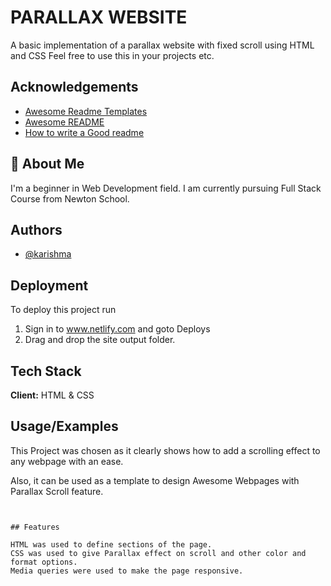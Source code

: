 
# PARALLAX WEBSITE

A basic implementation of a parallax website with fixed scroll using HTML and CSS Feel free to use this in your projects etc.



## Acknowledgements

 - [Awesome Readme Templates](https://awesomeopensource.com/project/elangosundar/awesome-README-templates)
 - [Awesome README](https://github.com/matiassingers/awesome-readme)
 - [How to write a Good readme](https://bulldogjob.com/news/449-how-to-write-a-good-readme-for-your-github-project)


## 🚀 About Me
I'm a beginner in Web Development field. I am currently pursuing Full Stack Course from Newton School.


## Authors

- [@karishma](https://github.com/Karishma-0717)


## Deployment

To deploy this project run

1) Sign in to www.netlify.com and goto Deploys
2) Drag and drop the site output folder.


## Tech Stack

**Client:** HTML & CSS




## Usage/Examples
This Project was chosen as it clearly shows how to add a scrolling effect to any webpage with an ease.

Also, it can be used as a template to design Awesome Webpages with Parallax Scroll feature.
```


## Features

HTML was used to define sections of the page.
CSS was used to give Parallax effect on scroll and other color and format options.
Media queries were used to make the page responsive.



